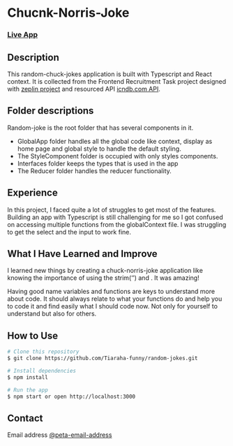 # Chucnk-Norris-Joke

### [**Live App**](https://random-chunck-norris-joke-peta.netlify.app/)

## Description

This random-chuck-jokes application is built with Typescript and React context. It is collected from the Frontend Recruitment Task project designed with [zeplin project](​https://app.zeplin.io/projects) and resourced API [icndb.com API](http://www.icndb.com/api/).

## Folder descriptions

Random-joke is the root folder that has several components in it.

- GlobalApp folder handles all the global code like context, display as home page and global style to handle the default styling.
- The StyleComponent folder is occupied with only styles components.
- Interfaces folder keeps the types that is used in the app
- The Reducer folder handles the reducer functionality.

## Experience

In this project, I faced quite a lot of struggles to get most of the features.
Building an app with Typescript is still challenging for me so I got confused on accessing multiple functions from the globalContext file.
I was struggling to get the select and the input to work fine.

## What I Have Learned and Improve

I learned new things by creating a chuck-norris-joke application like knowing the importance of using the strim(‘’) and . It was amazing!

Having good name variables and functions are keys to understand more about code. It should always relate to what your functions do and help you to code it and find easily what I should code now. Not only for yourself to understand but also for others.

## How to Use

```bash
# Clone this repository
$ git clone https://github.com/Tiaraha-funny/random-jokes.git

# Install dependencies
$ npm install

# Run the app
$ npm start or open http://localhost:3000
```

## Contact

Email address [@peta-email-address](mailto:peta.jea@onja.org)

